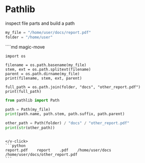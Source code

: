 # Pathlib

inspect file parts and build a path

```python
my_file = "/home/user/docs/report.pdf"
folder = "/home/user"
```


<v-click>
````md magic-move

```python{|3|3,4|5|8|}
import os

filename = os.path.basename(my_file)
stem, ext = os.path.splitext(filename)
parent = os.path.dirname(my_file)
print(filename, stem, ext, parent)

full_path = os.path.join(folder, "docs", "other_report.pdf")
print(full_path)
```

```python
from pathlib import Path

path = Path(my_file)
print(path.name, path.stem, path.suffix, path.parent)

other_path = Path(folder) / "docs" / "other_report.pdf"
print(str(other_path))
```
````

</v-click>
```python
report.pdf    report    .pdf    /home/user/docs    /home/user/docs/other_report.pdf
```
